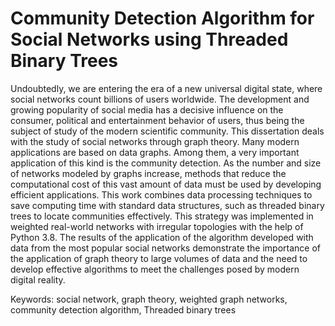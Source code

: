 # Community Detection Algorithm for Social Networks using Threaded Binary Trees

Undoubtedly, we are entering the era of a new universal digital state, where social networks count billions 
of users worldwide. The development and growing popularity of social media has a decisive influence on 
the consumer, political and entertainment behavior of users, thus being the subject of study of the 
modern scientific community.
This dissertation deals with the study of social networks through graph theory. Many modern applications 
are based on data graphs. Among them, a very important application of this kind is the community 
detection. As the number and size of networks modeled by graphs increase, methods that reduce the 
computational cost of this vast amount of data must be used by developing efficient applications.
This work combines data processing techniques to save computing time with standard data structures, 
such as threaded binary trees to locate communities effectively. This strategy was implemented in 
weighted real-world networks with irregular topologies with the help of Python 3.8.
The results of the application of the algorithm developed with data from the most popular social networks 
demonstrate the importance of the application of graph theory to large volumes of data and the need to 
develop effective algorithms to meet the challenges posed by modern digital reality.

Keywords: social network, graph theory, weighted graph networks, community detection algorithm, 
Threaded binary trees
